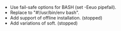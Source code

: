 * Use fail-safe options for BASH (set -Eeuo pipefail).
* Replace to "#!/usr/bin/env bash".
* Add support of offline installation. (stopped)
* Add variations of soft. (stopped)